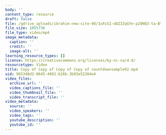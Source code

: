```yaml
---
body: ''
content_type: resource
draft: false
file: /gdrive_uploads/ibrahim-new-site-98/1oXsS1-dAZ32qGYe-p2ONQ3-ta-BYSvdq/copy-of-copy-of-copy-of-copy-of-countdownsample92.mp4
file_size: 1055736
file_type: video/mp4
image_metadata:
  caption: ''
  credit: ''
  image-alt: ''
learning_resource_types: []
license: https://creativecommons.org/licenses/by-nc-sa/4.0/
resourcetype: Video
title: Copy of Copy of Copy of Copy of countdownsample92.mp4
uid: 965340d2-0645-4092-b26b-3b83e52264e4
video_files:
  archive_url: ''
  video_captions_file: ''
  video_thumbnail_file: ''
  video_transcript_file: ''
video_metadata:
  source: ''
  video_speakers: ''
  video_tags: ''
  youtube_description: ''
  youtube_id: ''
---
```

